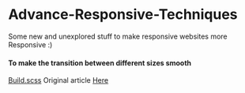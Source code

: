 # Advance-Responsive-Techniques
Some new and unexplored stuff to make responsive websites more Responsive :) 
 
 
<h4>To make the transition between different sizes smooth</h4>
<a href="/build.scss">Build.scss</a>
Original article <a href="https://css-tricks.com/between-the-lines/" target="_blank">Here</a>
